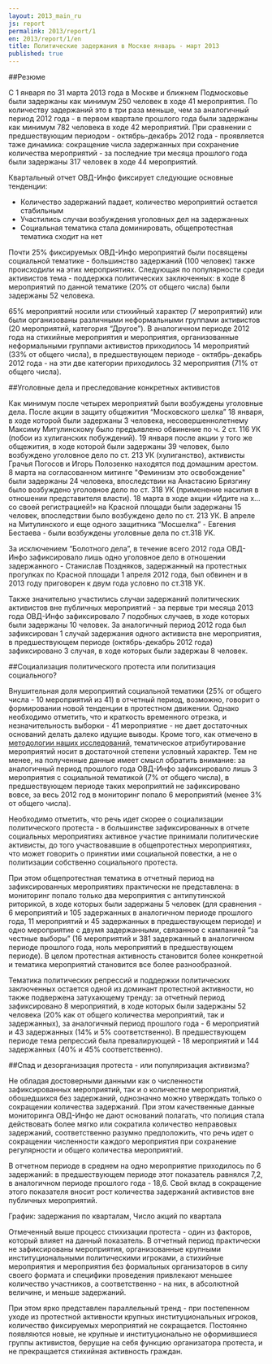 ```yaml
---
layout: 2013_main_ru
js: report
permalink: 2013/report/1
en: 2013/report/1/en
title: Политические задержания в Москве январь - март 2013
published: true
---
```


<a id="exuctive-summary" class="hashlink"></a>
##Резюме

C 1 января по 31 марта 2013 года в Москве и ближнем Подмосковье были задержаны как минимум 250 человек в ходе 41 мероприятия. По количеству задержаний это в три раза меньше, чем за аналогичный период 2012 года - в первом квартале прошлого года были задержаны как минимум 782 человека в ходе 42 мероприятий. При сравнении с предшествующим периодом - октябрь-декабрь 2012 года - проявляется таже динамика: сокращение числа задержанных при сохранение количества мероприятий - за последние три месяца прошлого года были задержаны 317 человек в ходе 44 мероприятий. 

Квартальный отчет ОВД-Инфо фиксирует следующие основные тенденции:

- Количество задержаний падает, количество мероприятий остается стабильным
- Участились случаи возбуждения уголовных дел на задержанных 
- Социальная тематика стала доминировать, общепротестная тематика сходит на нет


Почти 25% фиксируемых ОВД-Инфо мероприятий были посвящены социальной тематике - большинство задержаний (100 человек) также происходили на этих мероприятиях. Следующая по популярности среди активистов тема - поддержка политических заключенных: в ходе 8 мероприятий по данной тематике (20% от общего числа) были задержаны 52 человека.

<script type="text/javascript" src="//ajax.googleapis.com/ajax/static/modules/gviz/1.0/chart.js"> {"dataSourceUrl":"//docs.google.com/spreadsheet/tq?key=0AqL_R49TiUuAdHlwaDVJb2kxQTBsSzBhUXdfN2lobGc&transpose=0&headers=0&merge=COLS&range=A2%3AA14%2CC2%3AC14&gid=3&pub=1","options":{"titleTextStyle":{"bold":true,"color":"#000","fontSize":16},"animation":{"duration":0},"colors":["#3366CC","#DC3912","#FF9900","#109618","#990099","#0099C6","#DD4477","#66AA00","#B82E2E","#316395","#994499","#22AA99","#AAAA11","#6633CC","#E67300","#8B0707","#651067","#329262","#5574A6","#3B3EAC","#B77322","#16D620","#B91383","#F4359E","#9C5935","#A9C413","#2A778D","#668D1C","#BEA413","#0C5922","#743411"],"theme":"maximized","width":626,"is3D":true,"pieSliceText":"value","hAxis":{"useFormatFromData":true,"minValue":null,"viewWindow":{"min":null,"max":null},"maxValue":null},"vAxes":[{"useFormatFromData":true,"minValue":null,"viewWindow":{"min":null,"max":null},"maxValue":null},{"useFormatFromData":true,"minValue":null,"viewWindow":{"min":null,"max":null},"maxValue":null}],"pieHole":0,"title":"","booleanRole":"certainty","height":422,"legend":"labeled","annotations":{"domain":{}},"tooltip":{}},"state":{},"view":{},"isDefaultVisualization":true,"chartType":"PieChart","chartName":"Chart 1"} </script>

65% мероприятий носили или стихийный характер (7 мероприятий) или были организованы различными неформальными группами активистов (20 мероприятий, категория “Другое”). В аналогичном периоде 2012 года на стихийные мероприятия и мероприятия, организованные неформальными группами активистов приходилось 14 мероприятий (33% от общего числа), в предшествующем периоде - октябрь-декабрь 2012 года - на эти две категории приходилось 32 мероприятия (71% от общего числа).

<script type="text/javascript" src="//ajax.googleapis.com/ajax/static/modules/gviz/1.0/chart.js"> {"dataSourceUrl":"//docs.google.com/spreadsheet/tq?key=0AqL_R49TiUuAdHlwaDVJb2kxQTBsSzBhUXdfN2lobGc&transpose=0&headers=0&merge=COLS&range=A2%3AA21%2CC2%3AC21&gid=10&pub=1","options":{"titleTextStyle":{"bold":true,"color":"#000","fontSize":16},"animation":{"duration":0},"colors":["#3366CC","#DC3912","#FF9900","#109618","#990099","#0099C6","#DD4477","#66AA00","#B82E2E","#316395","#994499","#22AA99","#AAAA11","#6633CC","#E67300","#8B0707","#651067","#329262","#5574A6","#3B3EAC","#B77322","#16D620","#B91383","#F4359E","#9C5935","#A9C413","#2A778D","#668D1C","#BEA413","#0C5922","#743411"],"theme":"maximized","width":626,"is3D":true,"pieSliceText":"value","hAxis":{"useFormatFromData":true,"minValue":null,"viewWindow":{"min":null,"max":null},"maxValue":null},"vAxes":[{"useFormatFromData":true,"minValue":null,"viewWindow":{"min":null,"max":null},"maxValue":null},{"useFormatFromData":true,"minValue":null,"viewWindow":{"min":null,"max":null},"maxValue":null}],"pieHole":0.5,"title":"","booleanRole":"certainty","height":422,"legend":"labeled","annotations":{"domain":{}}},"state":{},"view":{},"isDefaultVisualization":true,"chartType":"PieChart","chartName":"Chart 3"} </script>

<a id="criminal-cases" class="hashlink"></a>
##Уголовные дела и преследование конкретных активистов

Как минимум после четырех мероприятий были возбуждены уголовные дела. После акции в защиту общежития “Московского шелка” 18 января, в ходе которой были задержаны 3 человека, несовершеннолетнему Макcиму Митулинскому было предъявлено обвинение по  ч. 2 ст. 116 УК (побои из хулиганских побуждений). 19 января после акции у того же общежития, в ходе которой были задержаны 39 человек, было возбуждено уголовное дело по ст. 213 УК (хулиганство), активисты Грачья Погосов и Игорь Полозенко находятся под домашним арестом.  8 марта на согласованном митинге "Феминизм это освобождение" были задержаны 24 человека, впоследствии на Анастасию Брязгину было возбуждено уголовное дело по ст. 318 УК (применение насилия в отношении представителя власти). 18 марта в ходе акции «Идите на х... со своей регистрацией!» на Красной площади были задержаны 15 человек, впоследствии было возбуждено дело по ст. 213 УК. В апреле на Митулинского и еще одного защитника “Мосшелка” - Евгения Бестаева - были возбуждены уголовные дела по ст.318 УК.

За исключением “Болотного дела”, в течение всего 2012 года ОВД-Инфо зафиксировало лишь одно уголовное дело в отношении задержанного - Станислав Поздняков, задержанный на протестных прогулках по Красной площади 1 апреля 2012 года, был обвинен и в 2013 году приговорен к двум года условно по ст.318 УК. 

Также значительно участились случаи задержаний политических активистов вне публичных мероприятий - за первые три месяца 2013 года ОВД-Инфо зафиксировало 7 подобных случаев, в ходе которых были задержаны 10 человек. За аналогичный период 2012 года был зафиксирован 1 случай задержания одного активиста вне мероприятия, в предшествующем периоде (октябрь-декабрь 2012 года) зафиксировано 3 случая, в ходе которых были задержаы 8 человек.

<a id="socialization" class="hashlink"></a>
##Социализация политического протеста или политизация социального?

Внушительная доля мероприятий социальной тематики (25% от общего числа - 10 мероприятий из 41) в отчетный период, возможно, говорит о формировании новой тенденции в протестном движении. Однако необходимо отметить, что и краткость временного отрезка, и незначительность выборки - 41 мероприятие - не дает достаточных оснований делать далеко идущие выводы. Кроме того, как отмечено в [методологии наших исследований](http://reports.ovdinfo.org/2012/report/#our-data-and-methodology), тематическое атрибутирование мероприятий носит в достаточной степени условный характер. Тем не менее, на полученные данные имеет смысл обратить внимание: за аналогичный период прошлого года ОВД-Инфо зафиксировало лишь 3 мероприятия с социальной тематикой (7% от общего числа), в предшествующем периоде таких мероприятий не зафиксировано вовсе, за весь 2012 год в мониторинг попало 6 мероприятий (менее 3% от общего числа).

<script type="text/javascript" src="//ajax.googleapis.com/ajax/static/modules/gviz/1.0/chart.js"> {"dataSourceUrl":"//docs.google.com/spreadsheet/tq?key=0AqL_R49TiUuAdHlwaDVJb2kxQTBsSzBhUXdfN2lobGc&transpose=0&headers=1&range=A1%3AD12&gid=20&pub=1","options":{"vAxes":[{"useFormatFromData":true,"title":null,"minValue":null,"logScale":false,"viewWindow":{"min":null,"max":null},"maxValue":null},{"useFormatFromData":true,"minValue":null,"logScale":false,"viewWindow":{"min":null,"max":null},"maxValue":null}],"titleTextStyle":{"bold":true,"color":"#000","fontSize":16},"booleanRole":"certainty","title":"","animation":{"duration":500},"domainAxis":{"direction":1},"legend":"in","theme":"maximized","hAxis":{"title":"","useFormatFromData":true,"minValue":null,"viewWindowMode":null,"viewWindow":null,"maxValue":null},"isStacked":false,"width":450,"height":320},"state":{},"view":{},"isDefaultVisualization":true,"chartType":"ColumnChart","chartName":"Chart 5"} </script>

Необходимо отметить, что речь идет скорее о социализации политического протеста - в большинстве зафиксированных в отчете социальных мероприятиях активное участие принимали политические активисты, до того участвовавшие в общепротестных мероприятиях, что может говорить о принятии ими социальной повестки, а не о политизации собственно социального протеста.

При этом общепротестная тематика в отчетный период на зафиксированных мероприятиях практически не представлена: в мониторинг попало только два мероприятия с антипутинской риторикой, в ходе которых были задержаны 5 человек (для сравнения - 6 мероприятий и 105 задержанных в аналогичном периоде прошлого года, 11 мероприятий и 45 задержанных в предшествующем периоде) и одно мероприятие с двумя задержанными, связанное с кампанией “за честные выборы” (16 мероприятий и 381 задержанный в аналогичном периоде прошлого года, ноль мероприятий в предшествующем периоде). В целом протестная активность становится более конкретной и тематика мероприятий становится все более разнообразной.  

Тематика политических репрессий и поддержки политических заключенных остается одной из доминант протестной активности, но также подвержена затухающему тренду: за отчетный период зафиксировано 8 мероприятий, в ходе которых были задержаны 52 человека (20% как от общего количества мероприятий, так и задержанных), за аналогичный период прошлого года - 6 мероприятий и 43 задержанных (14% и 5% соответственно). В предшествующем периоде тема репрессий была превалирующей - 18 мероприятий и 144 задержанных (40% и 45% соответственно).

<a id="pop-activism" class="hashlink"></a>
##Спад и дезорганизация протеста - или популяризация активизма?
 
Не обладая достоверными данными как о численности зафиксированных мероприятий, так и о количестве мероприятий, обошедшихся без задержаний, однозначно можно утверждать только о сокращении количества задержаний. При этом качественные данные мониторинга ОВД-Инфо не дают оснований полагать, что полиция стала действовать более мягко или сократила количество неправовых задержаний, соответственно разумно предположить, что речь идет о сокращении численности каждого мероприятия при сохранение регулярности и общего количества мероприятий. 

В отчетном периоде в среднем на одно мероприятие приходилось по 6 задержаний: в предшествующем периоде этот показатель равнялся 7,2, в аналогичном периоде прошлого года - 18,6. Свой вклад в сокращение этого показателя вносит рост количества задержаний активистов вне публичных мероприятий.

График: задержания по кварталам, Число акций по квартала

Отмеченный выше процесс стихизации протеста - один из факторов, который влияет на данный показатель. В отчетный период практически не зафиксированы мероприятия, организованные крупными институциональными политическими игроками, а стихийные мероприятия и мероприятия без формальных организаторов в силу своего формата и специфики проведения привлекают меньшее количество участников, а соответственно - на них, в абсолютной величине, и меньше задержаний.

При этом ярко представлен параллельный тренд - при постепенном уходе из протестной активности крупных институциональных игроков, количество фиксируемых мероприятий не сокращается. Постоянно появляются новые, не крупные и институционально не оформившиеся группы активистов, берущие на себя функцию организатора протеста, и не прекращается стихийная активность граждан. 